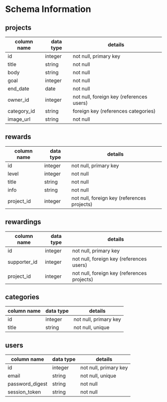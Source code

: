 # Schema Information

## projects
column name  | data type | details
-------------|-----------|-----------------------
id           | integer   | not null, primary key
title        | string    | not null
body         | string    | not null
goal         | integer   | not null
end_date     | date      | not null
owner_id     | integer   | not null, foreign key (references users)
category_id  | string    | foreign key (references categories)
image_url    | string    | not null

## rewards
column name  | data type | details
-------------|-----------|-----------------------
id           | integer   | not null, primary key
level        | integer   | not null
title        | string    | not null
info         | string    | not null
project_id   | integer   | not null, foreign key (references projects)

## rewardings
column name  | data type | details
-------------|-----------|-----------------------
id           | integer   | not null, primary key
supporter_id | integer   | not null, foreign key (references users)
project_id   | integer   | not null, foreign key (references projects)

## categories
column name  | data type | details
-------------|-----------|-----------------------
id           | integer   | not null, primary key
title        | string    | not null, unique

## users
column name     | data type | details
----------------|-----------|-----------------------
id              | integer   | not null, primary key
email           | string    | not null, unique
password_digest | string    | not null
session_token   | string    | not null
